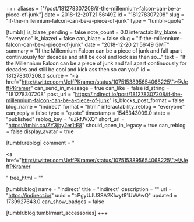 +++
aliases = ["/post/181278307208/if-the-millennium-falcon-can-be-a-piece-of-junk"]
date = 2018-12-20T21:56:49Z
id = "181278307208"
slug = "if-the-millennium-falcon-can-be-a-piece-of-junk"
type = "tumblr-quote"

[tumblr]
is_blaze_pending = false
note_count = 0.0
interactability_blaze = "everyone"
is_blazed = false
can_blaze = false
slug = "if-the-millennium-falcon-can-be-a-piece-of-junk"
date = "2018-12-20 21:56:49 GMT"
summary = "If the Millennium Falcon can be a piece of junk and fall apart continuously for decades and still be cool and kick ass then so..."
text = "If the Millennium Falcon can be a piece of junk and fall apart continuously for decades and still be cool and kick ass then so can you"
id = 181278307208.0
source = "<a href=\"http://twitter.com/JeffPKramer/status/1075153895654068225\">@JeffPKramer</a>"
can_send_in_message = true
can_like = false
id_string = "181278307208"
post_url = "https://indirect.io/post/181278307208/if-the-millennium-falcon-can-be-a-piece-of-junk"
is_blocks_post_format = false
blog_name = "indirect"
format = "html"
interactability_reblog = "everyone"
can_reply = false
type = "quote"
timestamp = 1545343009.0
state = "published"
reblog_key = "uZkfJVXQ"
short_url = "https://tmblr.co/ZY3jby2er1tE8"
should_open_in_legacy = true
can_reblog = false
display_avatar = true

[tumblr.reblog]
comment = "<p><a href=\"http://twitter.com/JeffPKramer/status/1075153895654068225\">@JeffPKramer</a></p>"
tree_html = ""

[tumblr.blog]
name = "indirect"
title = "indirect"
description = ""
url = "https://indirect.io/"
uuid = "t:PgyUJU3SA2Klwyt81UWAwQ"
updated = 1739927643.0
can_show_badges = false

[tumblr.blog.tumblrmart_accessories]
+++
